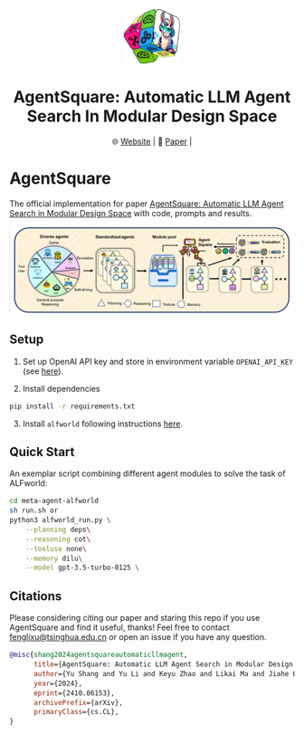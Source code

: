 <div align="center">
<img src="pics/logo1.png" style="width: 20%;height: 10%">
<h1> AgentSquare: Automatic LLM Agent Search In Modular Design Space </h1>
</div>

<div align="center">
  <!-- <a href="#model">Model</a> • -->
  🌐 <a href="https://tsinghua-fib-lab.github.io/AgentSquare_website">Website</a> |
  📃 <a href="https://arxiv.org/abs/2410.06153">Paper</a> |
</div>

# AgentSquare
The official implementation for paper [AgentSquare: Automatic LLM Agent Search in Modular Design Space](https://arxiv.org/abs/2410.06153) with code, prompts and results.

![intro](pics/intro.png)


## Setup
1. Set up OpenAI API key and store in environment variable ``OPENAI_API_KEY`` (see [here](https://help.openai.com/en/articles/5112595-best-practices-for-api-key-safety)). 

2. Install dependencies
```bash
pip install -r requirements.txt
```

3. Install ``alfworld`` following instructions [here](https://github.com/alfworld/alfworld).


## Quick Start
An exemplar script combining different agent modules to solve the task of ALFworld:
```bash
cd meta-agent-alfworld
sh run.sh or 
python3 alfworld_run.py \
    --planning deps\
    --reasoning cot\
    --tooluse none\
    --memory dilu\
    --model gpt-3.5-turbo-0125 \
```

## Citations
Please considering citing our paper and staring this repo if you use AgentSquare and find it useful, thanks! Feel free to contact fenglixu@tsinghua.edu.cn or open an issue if you have any question.

```bibtex
@misc{shang2024agentsquareautomaticllmagent,
      title={AgentSquare: Automatic LLM Agent Search in Modular Design Space}, 
      author={Yu Shang and Yu Li and Keyu Zhao and Likai Ma and Jiahe Liu and Fengli Xu and Yong Li},
      year={2024},
      eprint={2410.06153},
      archivePrefix={arXiv},
      primaryClass={cs.CL},
}
```
